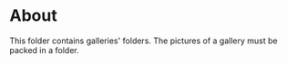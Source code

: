# About

This folder contains galleries' folders.
The pictures of a gallery must be packed in a folder.
